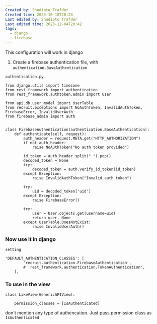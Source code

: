 ```yaml
---
Created by: Shudipto Trafder
Created time: 2023-10-18T20:24
Last edited by: Shudipto Trafder
Last edited time: 2023-12-04T20:42
tags:
  - django
  - firebase
---
```

This configuration will work in django

1. Create a firebase authentication file, with `authentication.BaseAuthentication`

`authentication.py`

```Plain
from django.utils import timezone
from rest_framework import authentication
from rest_framework.authtoken.admin import User

from api.db.user_model import UserTable
from recruit.exceptions import NoAuthToken, InvalidAuthToken, FirebaseError, InvalidUserAuth
from firebase_admin import auth


class FirebaseAuthentication(authentication.BaseAuthentication):
    def authenticate(self, request):
        auth_header = request.META.get("HTTP_AUTHORIZATION")
        if not auth_header:
            raise NoAuthToken("No auth token provided")

        id_token = auth_header.split(" ").pop()
        decoded_token = None
        try:
            decoded_token = auth.verify_id_token(id_token)
        except Exception:
            raise InvalidAuthToken("Invalid auth token")

        try:
            uid = decoded_token['uid']
        except Exception:
            raise FirebaseError()

        try:
            user = User.objects.get(username=uid)
            return user, None
        except UserTable.DoesNotExist:
            raise InvalidUserAuth()

```

### Now use it in django

`setting`

```Plain
'DEFAULT_AUTHENTICATION_CLASSES': [
        'recruit.authentication.FirebaseAuthentication',
        # 'rest_framework.authentication.TokenAuthentication',
    ],
```

### To use in the view

```Plain
class LikeView(GenericAPIView):

    permission_classes = [IsAuthenticated]
```

don't mention any type of authencation. Just pass permission class as `IsAuthenticated`